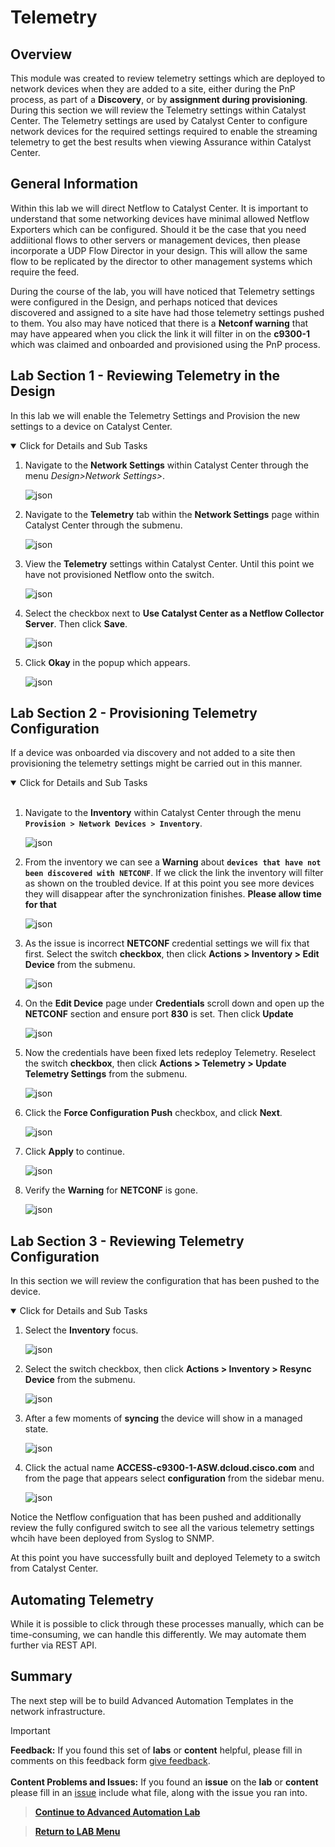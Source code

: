 # Telemetry

## Overview

This module was created to review telemetry settings which are deployed to network devices when they are added to a site, either during the PnP process, as part of a **Discovery**, or by **assignment during provisioning**. During this section we will review the Telemetry settings within Catalyst Center. The Telemetry settings are used by Catalyst Center to configure network devices for the required settings required to enable the streaming telemetry to get the best results when viewing Assurance within Catalyst Center.

## General Information

Within this lab we will direct Netflow to Catalyst Center. It is important to understand that some networking devices have minimal allowed Netflow Exporters which can be configured. Should it be the case that you need addiitional flows to other servers or management devices, then please incorporate a UDP Flow Director in your design. This will allow the same flow to be replicated by the director to other management systems which require the feed.

During the course of the lab, you will have noticed that Telemetry settings were configured in the Design, and perhaps noticed that devices discovered and assigned to a site have had those telemetry settings pushed to them. You also may have noticed that there is a **Netconf warning** that may have appeared when you click the link it will filter in on the **c9300-1** which was claimed and onboarded and provisioned using the PnP process.

## Lab Section 1 - Reviewing Telemetry in the Design

In this lab we will enable the Telemetry Settings and Provision the new settings to a device on Catalyst Center.

<details open>
<summary> Click for Details and Sub Tasks</summary>

1. Navigate to the **Network Settings** within Catalyst Center through the menu *Design>Network Settings>*.

   ![json](./images/DNAC-Navigate-Settings.png?raw=true "Import JSON")

2. Navigate to the **Telemetry** tab within the **Network Settings** page within Catalyst Center through the submenu.

   ![json](./images/DNAC-Telemetry-Navigation-2.png?raw=true "Import JSON")

3. View the **Telemetry** settings within Catalyst Center. Until this point we have not provisioned Netflow onto the switch.

   ![json](./images/DNAC-Telemetry-Settings.png?raw=true "Import JSON")

4. Select the checkbox next to **Use Catalyst Center as a Netflow Collector Server**. Then click **Save**.

   ![json](./images/DNAC-Telemetry-Settings-NetFlow.png?raw=true "Import JSON")

5. Click **Okay** in the popup which appears.

   ![json](./images/DNAC-Telemetry-Settings-Save.png?raw=true "Import JSON")

</details>

## Lab Section 2 - Provisioning Telemetry Configuration

If a device was onboarded via discovery and not added to a site then provisioning the telemetry settings might be carried out in this manner.

<details open>
<summary> Click for Details and Sub Tasks</summary></br>

1. Navigate to the **Inventory** within Catalyst Center through the menu **`Provision > Network Devices > Inventory`**.

   ![json](./images/DNAC-NavigateInventory.png?raw=true "Import JSON")

2. From the inventory we can see a **Warning** about **`devices that have not been discovered with NETCONF`**. If we click the link the inventory will filter as shown on the troubled device. If at this point you see more devices they will disappear after the synchronization finishes. **Please allow time for that** 

   ![json](./images/DNAC-Provision-Telemetry-1.png?raw=true "Import JSON")

3. As the issue is incorrect **NETCONF** credential settings we will fix that first. Select the switch **checkbox**, then click **Actions > Inventory > Edit Device** from the submenu.

   ![json](./images/DNAC-Provision-Telemetry-2.png?raw=true "Import JSON")

4. On the **Edit Device** page under **Credentials** scroll down and open up the **NETCONF** section and ensure port **830** is set. Then click **Update**

   ![json](./images/DNAC-Provision-Telemetry-3.png?raw=true "Import JSON")

5. Now the credentials have been fixed lets redeploy Telemetry. Reselect the switch **checkbox**, then click **Actions > Telemetry > Update Telemetry Settings** from the submenu.

    ![json](./images/DNAC-Provision-Telemetry-4.png?raw=true "Import JSON")

6. Click the **Force Configuration Push** checkbox, and click **Next**.

    ![json](./images/DNAC-Provision-Telemetry-5.png?raw=true "Import JSON")

7. Click **Apply** to continue.

    ![json](./images/DNAC-Provision-Telemetry-6.png?raw=true "Import JSON")

8. Verify the **Warning** for **NETCONF** is gone.

    ![json](./images/DNAC-Provision-Telemetry-7.png?raw=true "Import JSON")

</details>

## Lab Section 3 - Reviewing Telemetry Configuration

In this section we will review the configuration that has been pushed to the device.

<details open>
<summary> Click for Details and Sub Tasks</summary>

1. Select the **Inventory** focus.

   ![json](./images/DNAC-Provision-Telemetry-1.png?raw=true "Import JSON")

2. Select the switch checkbox, then click **Actions > Inventory > Resync Device** from the submenu.

   ![json](./images/DNAC-Provision-Resync.png?raw=true "Import JSON")

3. After a few moments of **syncing** the device will show in a managed state.

   ![json](./images/DNAC-Provision-Telemetry-1.png?raw=true "Import JSON")

4. Click the actual name **ACCESS-c9300-1-ASW.dcloud.cisco.com** and from the page that appears select **configuration** from the sidebar menu.

   ![json](./images/DNAC-Provision-Config.png?raw=true "Import JSON")

Notice the Netflow configuation that has been pushed and additionally review the fully configured switch to see all the various telemetry settings whcih have been deployed from Syslog to SNMP.

</details>

At this point you have successfully built and deployed Telemety to a switch from Catalyst Center.

## Automating Telemetry

While it is possible to click through these processes manually, which can be time-consuming, we can handle this differently. We may automate them further via REST API.

## Summary

The next step will be to build Advanced Automation Templates in the network infrastructure. 

> [!IMPORTANT]
> **Feedback:** If you found this set of **labs** or **content** helpful, please fill in comments on this feedback form [give feedback](https://github.com/kebaldwi/DNAC-TEMPLATES/discussions/new?category=feedback-and-ideas).</br></br>
**Content Problems and Issues:** If you found an **issue** on the **lab** or **content** please fill in an [issue](https://github.com/kebaldwi/DNAC-TEMPLATES/issues/new) include what file, along with the issue you ran into. 

> [**Continue to Advanced Automation Lab**](./module6-advanced.md)

> [**Return to LAB Menu**](./README.md)
